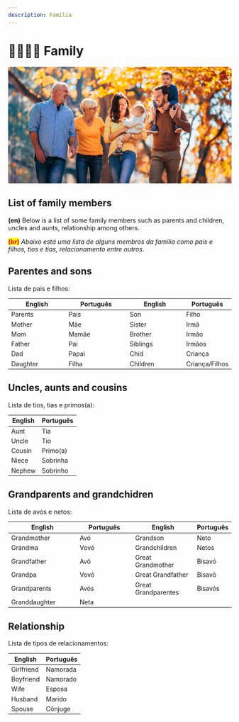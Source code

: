 ```yaml
---
description: Família
---
```


# 👨‍👩‍👧‍👦 Family

![](<../.gitbook/assets/familia (3).jpg>)

## List of family members

**(en)** Below is a list of some family members such as parents and children, uncles and aunts, relationship among others.&#x20;

<mark style="color:red;">**(br)**</mark> _Abaixo está uma lista de alguns membros da família como pais e filhos, tios e tias, relacionamento entre outros._

## Parentes and sons

Lista de pais e filhos:

<table><thead><tr><th width="150">English</th><th width="157">Português</th><th width="150">English</th><th>Português</th></tr></thead><tbody><tr><td>Parents</td><td>Pais</td><td>Son</td><td>Filho</td></tr><tr><td>Mother</td><td>Mãe</td><td>Sister</td><td>Irmã</td></tr><tr><td>Mom</td><td>Mamãe</td><td>Brother</td><td>Irmão</td></tr><tr><td>Father</td><td>Pai</td><td>Siblings</td><td>Irmãos</td></tr><tr><td>Dad</td><td>Papai</td><td>Chid</td><td>Criança</td></tr><tr><td>Daughter</td><td>Filha</td><td>Children</td><td>Criança/Filhos</td></tr></tbody></table>

## Uncles, aunts and cousins

Lista de tios, tias e primos(a):

| English | Português |
| ------- | --------- |
| Aunt    | Tia       |
| Uncle   | Tio       |
| Cousin  | Primo(a)  |
| Niece   | Sobrinha  |
| Nephew  | Sobrinho  |

## Grandparents and grandchidren

Lista de avós e netos:

<table><thead><tr><th width="180">English</th><th width="150">Português</th><th width="151">English</th><th>Português</th></tr></thead><tbody><tr><td>Grandmother</td><td>Avó</td><td>Grandson</td><td>Neto</td></tr><tr><td>Grandma</td><td>Vovó</td><td>Grandchildren</td><td>Netos</td></tr><tr><td>Grandfather</td><td>Avô</td><td>Great Grandmother</td><td>Bisavó</td></tr><tr><td>Grandpa</td><td>Vovô</td><td>Great Grandfather</td><td>Bisavô</td></tr><tr><td>Grandparents</td><td>Avós</td><td>Great Grandparentes</td><td>Bisavós</td></tr><tr><td>Granddaughter</td><td>Neta</td><td></td><td></td></tr></tbody></table>

## Relationship

Lista de tipos de relacionamentos:

| English    | Português |
| ---------- | --------- |
| Girlfriend | Namorada  |
| Boyfriend  | Namorado  |
| Wife       | Esposa    |
| Husband    | Marido    |
| Spouse     | Cônjuge   |
